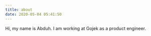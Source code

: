 ```yaml
---
title: about
date: 2020-05-04 05:41:50
---
```


Hi, my name is Abduh. I am working at Gojek as a product engineer. 
<!-- Having diverse background, I am interested in diverse topics in science, technology, art, and trying to break the boundaries between them. I have been lately put interest in computational neuroscience and artificial general intelligence. From engineering side, my interest revolves around distributed systems and cloud technology. In my free time, I am exploring how computer can perceive and make sense its environment. Kindly see my portfolio or drop me a message via for further information. -->

